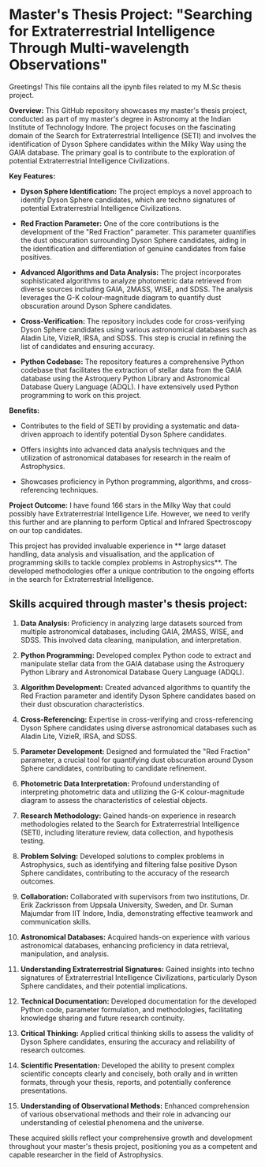 # **Master's Thesis Project: "Searching for Extraterrestrial Intelligence Through Multi-wavelength Observations"**
Greetings! This file contains all the ipynb files related to my M.Sc thesis project.

**Overview:**
This GitHub repository showcases my master's thesis project, conducted as part of my master's degree in Astronomy at the Indian Institute of Technology Indore. The project focuses on the fascinating domain of the Search for Extraterrestrial Intelligence (SETI) and involves the identification of Dyson Sphere candidates within the Milky Way using the GAIA database. The primary goal is to contribute to the exploration of potential Extraterrestrial Intelligence Civilizations.

**Key Features:**
- **Dyson Sphere Identification:** The project employs a novel approach to identify Dyson Sphere candidates, which are techno signatures of potential Extraterrestrial Intelligence Civilizations.
  
- **Red Fraction Parameter:** One of the core contributions is the development of the "Red Fraction" parameter. This parameter quantifies the dust obscuration surrounding Dyson Sphere candidates, aiding in the identification and differentiation of genuine candidates from false positives.

- **Advanced Algorithms and Data Analysis:** The project incorporates sophisticated algorithms to analyze photometric data retrieved from diverse sources including GAIA, 2MASS, WISE, and SDSS. The analysis leverages the G-K colour-magnitude diagram to quantify dust obscuration around Dyson Sphere candidates.

- **Cross-Verification:** The repository includes code for cross-verifying Dyson Sphere candidates using various astronomical databases such as Aladin Lite, VizieR, IRSA, and SDSS. This step is crucial in refining the list of candidates and ensuring accuracy.

- **Python Codebase:** The repository features a comprehensive Python codebase that facilitates the extraction of stellar data from the GAIA database using the Astroquery Python Library and Astronomical Database Query Language (ADQL). I have extensively used Python programming to work on this project.

**Benefits:**
- Contributes to the field of SETI by providing a systematic and data-driven approach to identify potential Dyson Sphere candidates.
  
- Offers insights into advanced data analysis techniques and the utilization of astronomical databases for research in the realm of Astrophysics.

- Showcases proficiency in Python programming, algorithms, and cross-referencing techniques.

**Project Outcome:**
I have found 166 stars in the Milky Way that could possibly have Extraterrestrial Intelligence Life. However, we need to verify this further and are planning to perform Optical and Infrared Spectroscopy on our top candidates.

This project has provided invaluable experience in ** large dataset handling, data analysis and visualisation, and the application of programming skills to tackle complex problems in Astrophysics**. The developed methodologies offer a unique contribution to the ongoing efforts in the search for Extraterrestrial Intelligence. 

## **Skills acquired through master's thesis project:**

1. **Data Analysis:** Proficiency in analyzing large datasets sourced from multiple astronomical databases, including GAIA, 2MASS, WISE, and SDSS. This involved data cleaning, manipulation, and interpretation.

2. **Python Programming:** Developed complex Python code to extract and manipulate stellar data from the GAIA database using the Astroquery Python Library and Astronomical Database Query Language (ADQL).

3. **Algorithm Development:** Created advanced algorithms to quantify the Red Fraction parameter and identify Dyson Sphere candidates based on their dust obscuration characteristics.

4. **Cross-Referencing:** Expertise in cross-verifying and cross-referencing Dyson Sphere candidates using diverse astronomical databases such as Aladin Lite, VizieR, IRSA, and SDSS.

5. **Parameter Development:** Designed and formulated the "Red Fraction" parameter, a crucial tool for quantifying dust obscuration around Dyson Sphere candidates, contributing to candidate refinement.

6. **Photometric Data Interpretation:** Profound understanding of interpreting photometric data and utilizing the G-K colour-magnitude diagram to assess the characteristics of celestial objects.

7. **Research Methodology:** Gained hands-on experience in research methodologies related to the Search for Extraterrestrial Intelligence (SETI), including literature review, data collection, and hypothesis testing.

8. **Problem Solving:** Developed solutions to complex problems in Astrophysics, such as identifying and filtering false positive Dyson Sphere candidates, contributing to the accuracy of the research outcomes.

9. **Collaboration:** Collaborated with supervisors from two institutions, Dr. Erik Zackrisson from Uppsala University, Sweden, and Dr. Suman Majumdar from IIT Indore, India, demonstrating effective teamwork and communication skills.

10. **Astronomical Databases:** Acquired hands-on experience with various astronomical databases, enhancing proficiency in data retrieval, manipulation, and analysis.

11. **Understanding Extraterrestrial Signatures:** Gained insights into techno signatures of Extraterrestrial Intelligence Civilizations, particularly Dyson Sphere candidates, and their potential implications.

12. **Technical Documentation:** Developed documentation for the developed Python code, parameter formulation, and methodologies, facilitating knowledge sharing and future research continuity.

13. **Critical Thinking:** Applied critical thinking skills to assess the validity of Dyson Sphere candidates, ensuring the accuracy and reliability of research outcomes.

14. **Scientific Presentation:** Developed the ability to present complex scientific concepts clearly and concisely, both orally and in written formats, through your thesis, reports, and potentially conference presentations.

15. **Understanding of Observational Methods:** Enhanced comprehension of various observational methods and their role in advancing our understanding of celestial phenomena and the universe.

These acquired skills reflect your comprehensive growth and development throughout your master's thesis project, positioning you as a competent and capable researcher in the field of Astrophysics.
